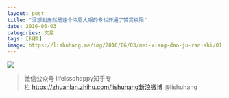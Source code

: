 ```yaml
---
layout: post
title: "没想到居然是这个浓眉大眼的专栏开通了赞赏权限"
date: 2016-06-03
categories: 文章
tags: [科技]
image: https://lishuhang.me/img/2016/06/03/mei-xiang-dao-ju-ran-shi/01.png
---
```


![](http://mmbiz.qpic.cn/mmbiz/AdRKyBVLoHJOLnmu56pibN3tgAxJtjKXNDHVHQrbLWvicgvNOTTQiarrTg3ACAVn7licRxibBS1bIfguyItBkwzqolA/0?wx_fmt=png)

> 微信公众号 lifeissohappy知乎专栏 https://zhuanlan.zhihu.com/lishuhang新浪微博 @lishuhang